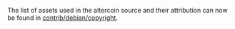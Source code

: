 The list of assets used in the altercoin source and their attribution can now be found in [contrib/debian/copyright](../contrib/debian/copyright).
